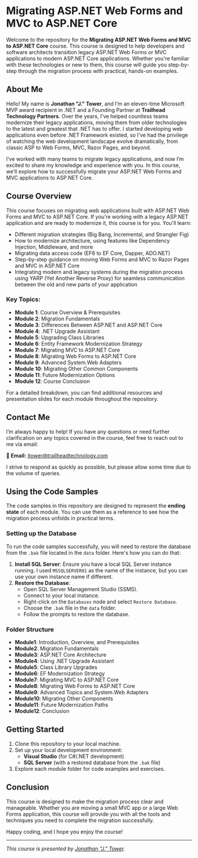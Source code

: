 # Migrating ASP.NET Web Forms and MVC to ASP.NET Core

Welcome to the repository for the **Migrating ASP.NET Web Forms and MVC to ASP.NET Core** course. This course is designed to help developers and software architects transition legacy ASP.NET Web Forms or MVC applications to modern ASP.NET Core applications. Whether you're familiar with these technologies or new to them, this course will guide you step-by-step through the migration process with practical, hands-on examples.

## About Me

Hello! My name is **Jonathan "J." Tower**, and I’m an eleven-time Microsoft MVP award recipient in .NET and a Founding Partner at **Trailhead Technology Partners**. Over the years, I’ve helped countless teams modernize their legacy applications, moving them from older technologies to the latest and greatest that .NET has to offer. I started developing web applications even before .NET Framework existed, so I’ve had the privilege of watching the web development landscape evolve dramatically, from classic ASP to Web Forms, MVC, Razor Pages, and beyond.

I’ve worked with many teams to migrate legacy applications, and now I’m excited to share my knowledge and experience with you. In this course, we’ll explore how to successfully migrate your ASP.NET Web Forms and MVC applications to ASP.NET Core.

## Course Overview

This course focuses on migrating web applications built with ASP.NET Web Forms and MVC to ASP.NET Core. If you’re working with a legacy ASP.NET application and are ready to modernize it, this course is for you. You'll learn:

- Different migration strategies (Big Bang, Incremental, and Strangler Fig)
- How to modernize architecture, using features like Dependency Injection, Middleware, and more
- Migrating data access code (EF6 to EF Core, Dapper, ADO.NET)
- Step-by-step guidance on moving Web Forms and MVC to Razor Pages and MVC in ASP.NET Core
- Integrating modern and legacy systems during the migration process using YARP (Yet Another Reverse Proxy) for seamless communication between the old and new parts of your application

### Key Topics:
- **Module 1**: Course Overview & Prerequisites
- **Module 2**: Migration Fundamentals
- **Module 3**: Differences Between ASP.NET and ASP.NET Core
- **Module 4**: .NET Upgrade Assistant
- **Module 5**: Upgrading Class Libraries
- **Module 6**: Entity Framework Modernization Strategy
- **Module 7**: Migrating MVC to ASP.NET Core
- **Module 8**: Migrating Web Forms to ASP.NET Core
- **Module 9**: Advanced System.Web Adapters
- **Module 10**: Migrating Other Common Components
- **Module 11**: Future Modernization Options
- **Module 12**: Course Conclusion

For a detailed breakdown, you can find additional resources and presentation slides for each module throughout the repository.

## Contact Me

I’m always happy to help! If you have any questions or need further clarification on any topics covered in the course, feel free to reach out to me via email:

**📧 Email:** [jtower@trailheadtechnology.com](mailto:jtower@trailheadtechnology.com)

I strive to respond as quickly as possible, but please allow some time due to the volume of queries.

## Using the Code Samples

The code samples in this repository are designed to represent the **ending state** of each module. You can use them as a reference to see how the migration process unfolds in practical terms.

### Setting up the Database

To run the code samples successfully, you will need to restore the database from the `.bak` file located in the `data` folder. Here's how you can do that:

1. **Install SQL Server**: Ensure you have a local SQL Server instance running. I used `MSSQLSERVER01` as the name of the instance, but you can use your own instance name if different.
2. **Restore the Database**:
   - Open SQL Server Management Studio (SSMS).
   - Connect to your local instance.
   - Right-click on the `Databases` node and select `Restore Database`.
   - Choose the `.bak` file in the `data` folder.
   - Follow the prompts to restore the database.

### Folder Structure

- **Module1**: Introduction, Overview, and Prerequisites
- **Module2**: Migration Fundamentals
- **Module3**: ASP.NET Core Architecture
- **Module4**: Using .NET Upgrade Assistant
- **Module5**: Class Library Upgrades
- **Module6**: EF Modernization Strategy
- **Module7**: Migrating MVC to ASP.NET Core
- **Module8**: Migrating Web Forms to ASP.NET Core
- **Module9**: Advanced Topics and System.Web Adapters
- **Module10**: Migrating Other Components
- **Module11**: Future Modernization Paths
- **Module12**: Conclusion

## Getting Started

1. Clone this repository to your local machine.
2. Set up your local development environment:
   - **Visual Studio** (for C#/.NET development)
   - **SQL Server** (with a restored database from the `.bak` file)
3. Explore each module folder for code examples and exercises.

## Conclusion

This course is designed to make the migration process clear and manageable. Whether you are moving a small MVC app or a large Web Forms application, this course will provide you with all the tools and techniques you need to complete the migration successfully.

Happy coding, and I hope you enjoy the course!

---

*This course is presented by [Jonathan "J." Tower](https://www.trailhead.tech).*
